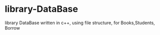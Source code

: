# library-DataBase
library DataBase written in c++, using file structure, for Books,Students, Borrow
